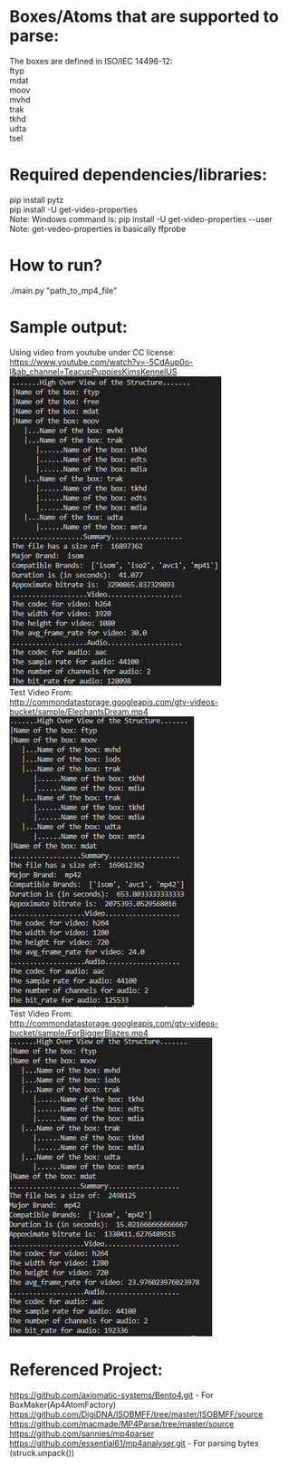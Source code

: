# Boxes/Atoms that are supported to parse:
The boxes are defined in ISO/IEC 14496-12:  
ftyp  
mdat  
moov  
    mvhd  
    trak  
        tkhd  
        udta  
        tsel  

# Required dependencies/libraries:  
pip install pytz  
pip install -U get-video-properties  
Note: Windows command is: pip install -U get-video-properties --user  
Note: get-vedeo-properties is basically ffprobe

# How to run?  
./main.py "path_to_mp4_file"  

# Sample output:  
Using video from youtube under CC license:  
https://www.youtube.com/watch?v=-5CdAup0o-I&ab_channel=TeacupPuppiesKimsKennelUS     
![Sample Output1](/assets/images/SampleOutput/sample_output1.png)  
Test Video From:  
http://commondatastorage.googleapis.com/gtv-videos-bucket/sample/ElephantsDream.mp4    
![ElephantsDream1](/assets/images/SampleOutput/ElephantsDream.png)  
Test Video From:  
http://commondatastorage.googleapis.com/gtv-videos-bucket/sample/ForBiggerBlazes.mp4  
![ForBiggerBlazes1](/assets/images/SampleOutput/ForBiggerBlazes.png)  
# Referenced Project: 
https://github.com/axiomatic-systems/Bento4.git - For BoxMaker(Ap4AtomFactory)  
https://github.com/DigiDNA/ISOBMFF/tree/master/ISOBMFF/source  
https://github.com/macmade/MP4Parse/tree/master/source  
https://github.com/sannies/mp4parser  
https://github.com/essential61/mp4analyser.git - For parsing bytes (struck.unpack())   
